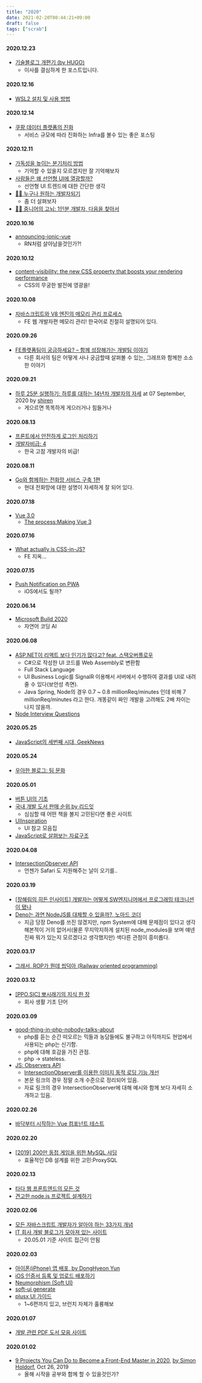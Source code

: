 ```yaml
---
title: "2020"
date: 2021-02-20T00:44:21+09:00
draft: false
tags: ["scrab"]
---
```


#### 2020.12.23
- [기술블로그 개편기 (by HUGO)](https://taetaetae.github.io/posts/blog-reorganization-by-hugo/)
  - 이사를 결심하게 한 포스트입니다.

#### 2020.12.16
- [WSL2 설치 및 사용 방법](https://www.44bits.io/ko/post/wsl2-install-and-basic-usage)

#### 2020.12.14
- [쿠팡 데이터 플랫폼의 진화](https://medium.com/coupang-tech/%EC%BF%A0%ED%8C%A1-%EB%8D%B0%EC%9D%B4%ED%84%B0-%ED%94%8C%EB%9E%AB%ED%8F%BC%EC%9D%98-%EC%A7%84%ED%99%94-26c827c1ec09)
  - 서비스 규모에 따라 진화하는 Infra를 볼수 있는 좋은 포스팅

#### 2020.12.11
- [가독성을 높이는 분기처리 방법](https://jeaha.dev/80)
  - 기억할 수 있을지 모르겠지만 잘 기억해보자
- [사람들은 왜 선언형 UI에 열광할까?](https://medium.com/@kimdohun0104/%EC%82%AC%EB%9E%8C%EB%93%A4%EC%9D%80-%EC%99%9C-%EC%84%A0%EC%96%B8%ED%98%95-ui%EC%97%90-%EC%97%B4%EA%B4%91%ED%95%A0%EA%B9%8C-1440d03f4e49)
  - 선언형 UI 트렌드에 대한 간단한 생각
- [🐱‍🏍 누구나 원하는 개발자되기](https://blog.shiren.dev/2020-11-23/)
  - 좀 더 살펴보자
- [🐱‍🏍 중니어의 고뇌: 1인분 개발자, 다음을 찾아서](https://www.slideshare.net/jayjin0427/1-239437066)


#### 2020.10.16
- [announcing-ionic-vue](https://ionicframework.com/blog/announcing-ionic-vue/)
  - RN처럼 살아남을것인가?!

#### 2020.10.12
- [content-visibility: the new CSS property that boosts your rendering performance](https://wit.nts-corp.com/2020/09/11/6223)
  - CSS의 무궁한 발전에 영광을!

#### 2020.10.08
- [자바스크립트와 V8 엔진의 메모리 관리 프로세스](https://medium.com/naver-place-dev/%EC%9E%90%EB%B0%94%EC%8A%A4%ED%81%AC%EB%A6%BD%ED%8A%B8%EC%99%80-v8-%EC%97%94%EC%A7%84%EC%9D%98-%EB%A9%94%EB%AA%A8%EB%A6%AC-%EA%B4%80%EB%A6%AC-%ED%94%84%EB%A1%9C%EC%84%B8%EC%8A%A4-f45091e696e1)
  - FE 웹 개발자편 메모리 관리! 한국어로 친절히 설명되어 있다.

#### 2020.09.26
- [FE플랫폼팀이 궁금하세요? – 함께 성장해가는 개발팀 이야기](https://tech.kakao.com/2020/09/21/kakao-fe-platform-team/)
  - 다른 회사의 팀은 어떻게 사나 궁금할때 살펴볼 수 있는, 그래프와 함께한 소소한 이야기

#### 2020.09.21
- [하루 25분 실행하기: 하루를 대하는 14년차 개발자의 자세]((https://blog.shiren.dev/2020-09-07/)) at 07 September, 2020 by [shiren](https://blog.shiren.dev/aboutme)
  - 게으르면 똑똑하게 게으러거나 힘들거나

#### 2020.08.13
- [프론트에서 안전하게 로그인 처리하기](https://velog.io/@yaytomato/프론트에서-안전하게-로그인-처리하기)
- [개발자비급: 4](http://channy.creation.net/blog/1399)
  - 한국 고참 개발자의 비급!

#### 2020.08.11
- [Go와 함께하는 전화망 서비스 구축 1편](https://d2.naver.com/helloworld/5827706)
  - 현대 전화망에 대한 설명이 자세하게 잘 되어 있다.

#### 2020.07.18
- [Vue 3.0](https://v3.vuejs.org/)
  - [The process:Making Vue 3](https://perade.github.io/blog/the-process-making-vue3/)

#### 2020.07.16
- [What actually is CSS-in-JS?
](https://medium.com/dailyjs/what-is-actually-css-in-js-f2f529a2757)
  - FE 지옥...

#### 2020.07.15
- [Push Notification on PWA](https://developers.google.com/web/fundamentals/codelabs/push-notifications?hl=ko)
  - iOS에서도 될까?

#### 2020.06.14
- [Microsoft Build 2020](https://youtu.be/eNhYTLWQFeg)
  - 자연어 코딩 AI

#### 2020.06.08
- [ASP.NET이 리액트 보다 인기가 많다고? feat. 스택오버플로우
](https://www.youtube.com/watch?v=4oKtZ9v0IVk)
  - C#으로 작성한 UI 코드를 Web Assembly로 변환함
  - Full Stack Language
  - UI Business Logic를 SignalR 이용해서 서버에서 수행하여 결과를 UI로 내려줄 수 있다(보안성 측면).
  - Java Spring, Node의 경우 0.7 ~ 0.8 millionReq/minutes 인데 비해 7 millionReq/minutes 라고 한다. 개똥같이 짜인 개발을 고려해도 2배 차이는 나지 않을까.
- [Node Interview Questions](https://www.fullstacktutorials.com/interviews/node-js-interview-questions-29.html)

#### 2020.05.25
- [JavaScript의 세번째 시대, GeekNews](https://news.hada.io/topic?id=2149)

#### 2020.05.24
- [우아한 블로그: 팀 문화](https://woowabros.github.io/experience/2020/05/13/birth-of-team-culture.html)

#### 2020.05.01
* [버튼 UI의 기초](https://medium.com/guleum/%EB%B2%84%ED%8A%BC-%EB%94%94%EC%9E%90%EC%9D%B8-ui-%EC%BB%B4%ED%8F%AC%EB%84%8C%ED%8A%B8-%EC%8B%9C%EB%A6%AC%EC%A6%88-9c5dc20ec802)
* [국내 개발 도서 판매 순위 by 리드잇](https://www.notion.so/03592f5e463e405ab4737057f41c22b1)
	* 심심할 때 어떤 책을 볼지 고민된다면 좋은 사이트
* [UIInspiration](https://www.designerlynx.co/ui-inspiration)
	* UI 참고 모음집
* [JavaScript로 살펴보는 자료구조](https://www.educative.io/blog/javascript-data-structures)

#### 2020.04.08

* [IntersectionObserver API](https://velog.io/@doondoony/IntersectionObserver)
  * 언젠가 Safari 도 지원해주는 날이 오기를..

#### 2020.03.19

* [\[장혜림의 히든 인사이트\] 개발자는 어떻게 SW엔지니어에서 프로그래밍 테크니션이 됐나](http://www.bloter.net/archives/374991)
* [Deno는 과연 NodeJS를 대체할 수 있을까?, 노마드 코더](https://youtu.be/6MeB-IWq1I4)
  * 지금 당장 Deno를 쓰진 않겠지만, npm System에 대해 문제점이 있다고 생각해본적이 거의 없어서(물론 무지막지하게 설치된 node_modules을 보며 얘넨 진짜 뭐가 있는지 모르겠다고 생각했지만) 색다른 관점이 흥미롭다.

#### 2020.03.17

* [그래서, ROP가 뭔데 씹덕아 (Railway oriented programming)](https://medium.com/@0e/%E1%84%80%E1%85%B3%E1%84%85%E1%85%A2%E1%84%89%E1%85%A5-rop%E1%84%80%E1%85%A1-%E1%84%86%E1%85%AF%E1%86%AB%E1%84%83%E1%85%A6-%E1%84%8A%E1%85%B5%E1%86%B8%E1%84%83%E1%85%A5%E1%86%A8%E1%84%8B%E1%85%A1-railway-oriented-programming-4e8070c04bda)

#### 2020.03.12

* [\[PPO.SIC\] 뽀시래기의 지식 한 장](https://www.notion.so/PPO-SIC-3d6f4b7e0847481c87277376b944208d)
  * 회사 생활 기초 단어

#### 2020.03.09

* [good-thing-in-php-nobody-talks-about](https://pixeljets.com/blog/good-thing-in-php-nobody-talks-about/)
  * php를 듣는 순간 떠오르는 믹들과 농담들에도 불구하고 아직까지도 현업에서 사용되는 php는 신기함.
  * php에 대해 호감을 가진 관점.
  * php -&gt; stateless.
* [JS: Observers API](https://www.huskyhoochu.com/js-observers)
  * [IntersectionObserver를 이용한 이미지 동적 로딩 기능 개선](https://tech.lezhin.com/2017/07/13/intersectionobserver-overview)
  * 본문 링크의 경우 정말 소개 수준으로 정리되어 있음.
  * 자료 링크의 경우 IntersectionObserver에 대해 예시와 함께 보다 자세히 소개하고 있음.

#### 2020.02.26

* [바닥부터 시작하는 Vue 컴포넌트 테스트](https://tech.kakao.com/2019/11/27/kakao-business-vue-component-test)

#### 2020.02.20

* [\[2019\] 200만 동접 게임을 위한 MySQL 샤딩](https://www.youtube.com/watch?v=8Eb_n7JA1yA&feature=youtu.be)
  * 효율적인 DB 설계를 위한 고민:ProxySQL

#### 2020.02.13

* [타다 웹 프론트엔드의 모든 것](http://engineering.vcnc.co.kr/2020/01/introduce-tada-web-frontend)
* [견고한 node.js 프로젝트 설계하기](https://velog.io/@hopsprings2/%EA%B2%AC%EA%B3%A0%ED%95%9C-node.js-%ED%94%84%EB%A1%9C%EC%A0%9D%ED%8A%B8-%EC%95%84%ED%82%A4%ED%85%8D%EC%B3%90-%EC%84%A4%EA%B3%84%ED%95%98%EA%B8%B0)

#### 2020.02.06

* [모든 자바스크립트 개발자가 알아야 하는 33가지 개념](https://github.com/yjs03057/33-js-concepts)
* [IT 회사 개발 블로그가 모아져 있는 사이트](http://wedul.space/)
	* 20.05.01 기준 사이트 접근이 안됨

#### 2020.02.03

* [아이폰\(iPhone\) 앱 배포, ](https://blog.nezen.co.kr/aipon-iphone-aeb-baepo/amp/)[by DongHyeon Yun](https://blog.nezen.co.kr/author/donghyeon)
* [iOS 인증서 등록 및 업로드 배포하기](https://blog.thereis.xyz/67)
* [Neumorphism \(Soft UI\)](https://uxplanet.org/neumorphism-in-user-interface-tutorial-c353698ac5c0)
* [soft-ui generate](https://neumorphism.io/#55b9f3)
* [plusx UI 가이드](https://brunch.co.kr/@plusx/21)
  * 1~6편까지 있고, 브런치 자체가 훌륭해보

#### 2020.01.07

* [개발 관련 PDF 도서 모음 사이트](https://books.goalkicker.com/) 

#### 2020.01.02

* [9 Projects You Can Do to Become a Front-End Master in 2020](https://medium.com/better-programming/9-projects-you-can-do-to-become-a-front-end-master-in-2020-97577110cca1), [by Simon Holdorf](https://medium.com/@simon.holdorf), Oct 26, 2019
	* 올해 시작을 공부와 함께 할 수 있을것인가?
